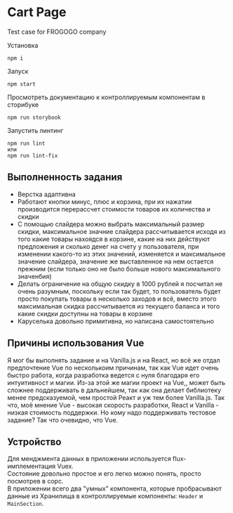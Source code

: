 # Cart Page
Test case for FROGOGO company

Установка
```
npm i
```

Запуск
```
npm start
```

Просмотреть документацию к контроллируемым компонентам в сторибуке
```
npm run storybook
```

Запустить линтинг
```
npm run lint
или
npm run lint-fix
```

## Выполненность задания
- Верстка адаптивна
- Работают кнопки минус, плюс и корзина, при их нажатии производится перерассчет стоимости товаров их количества и скидки
- С помощью слайдера можно выбрать максимальный размер скидки, максимальное значние слайдера рассчитывается исходя из того какие товары нахоядся в корзине, какие на них действуют предложения и сколько денег на счету у пользователя, при изменении какого-то из этих значений, изменяется и максимальное значение слайдера, значение же выставленное на нем остается прежним (если только оно не было больше нового максимального значенбия)
- Делать ограничение на общую скидку в 1000 рублей я посчитал не очень разумным, поскольку если так будет, то пользователь будет просто покупать товары в несколько заходов и всё, вместо этого максимальная скидка рассчитывается из текущего баланса и того какие скидки доступны на товары в корзине
- Каруселька довольно примитивна, но написана самостоятельно

## Причины использования Vue
Я мог бы выполнять задание и на Vanilla.js и на React, но всё же отдал предпочтение Vue по несколькоим причинам, так как Vue идет очень быстро работа, когда разработка ведется с нуля благодаря его интуитивност и магии. Из-за этой же магии проект на Vue,, может быть сложнее поддерживать в дальнейшем, так как она делает библиотеку менее предсказуемой, чем простой Реакт и уж тем более Vanilla.js. Так что, моё мнение Vue - высокая скорость разработки, React и Vanilla - низкая стоимость поддержки. Но кому надо поддерживать тестовое задание? Так что очевидно, что Vue.

## Устройство
Для менджмента данных в приложении используется flux-имплементация Vuex.  
Состояние довольно простое и его легко можно понять, просто посмотрев в сорс.  
В приложении всего два "умных" компонента, которые пробрасывают данные из Хранилища в контроллируемые компоненты: `Header` и `MainSection`.
